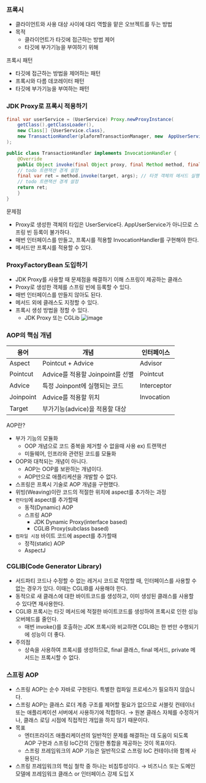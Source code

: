 ### 프록시
- 클라이언트와 사용 대상 사이에 대리 역할을 맡은 오브젝트를 두는 방법
- 목적
	- 클라이언트가 타깃에 접근하는 방법 제어
	- 타깃에 부가기능을 부여하기 위해

프록시 패턴
- 타깃에 접근하는 방법을 제어하는 패턴
- 프록시와 다름
데코레이터 패턴
- 타깃에 부가기능을 부여하는 패턴

### JDK Proxy로 프록시 적용하기
```java
final var userService = (UserService) Proxy.newProxyInstance(
	getClass().getClassLoader(),
	new Class[] {UserService.class},
	new TransactionHandler(plaformTransactionManager, new  AppUserService(userDao, userHistory))
);
```
```java
public class TransactionHandler implements InvocationHandler {
	@Override
	public Object invoke(final Object proxy, final Method method, final Object[] args) throws Throwble {
	// todo 트랜잭션 경계 설정
	final var ret = method.invoke(target, args); // 타겟 객체의 메서드 실행
	// todo 트랜잭션 경계 설정
	return ret;
	}
}
```

문제점
- Proxy로 생성한 객체의 타입은 UserService다. AppUserService가 아니므로 스프링 빈 등록이 불가하다. 
- 매번 인터페이스를 만들고, 프록시를 적용할 InvocationHandler를 구현해야 한다. 
- 메서드만 프록시를 적용할 수 있다. 

### ProxyFactoryBean 도입하기
- JDK Proxy를 사용할 때 문제점을 해결하기 이해 스프링이 제공하는 클래스
- Proxy로 생성한 객체를 스프링 빈에 등록할 수 있다.
- 매번 인터페이스를 만들지 않아도 된다. 
- 메서드 외에 클래스도 지정할 수 있다. 
- 프록시 생성 방법을 정할 수 있다. 
	- JDK Proxy 또는 CGLib
![image](https://github.com/user-attachments/assets/677762c3-ae7b-4eba-a083-ff293855daba)

### AOP의 핵심 개념

| 용어        | 개념                        | 인터페이스       |
| --------- | ------------------------- | ----------- |
| Aspect    | Pointcut + Advice         | Advisor     |
| Pointcut  | Advice를 적용할 Joinpoint를 선별 | Pointcut    |
| Advice    | 특정 Joinpont에 실행되는 코드      | Interceptor |
| Joinpoint | Advice를 적용할 위치            | Invocation  |
| Target    | 부가기능(advice)을 적용할 대상      |             |
AOP란?
- 부가 기능의 모듈화
	- OOP 개념으로 코드 중복을 제거할 수 없을때 사용 ex) 트랜잭션
	- 미들웨어, 인프라와 관련된 코드를 모듈화
- OOP와 대척되는 개념이 아니다.
	- AOP는 OOP를 보완하는 개념이다. 
	- AOP만으로 애플리케션을 개발할 수 없다. 
- 스프링은 프록시 기술로 AOP 개념을 구현했다. 
- 위빙(Weaving)이란 코드의 적절한 위치에 aspect를 추가하는 과정
- `런타임`에 aspect를 추가할때
	- 동적(Dynamic) AOP
	- 스프링 AOP
		- JDK Dynamic Proxy(interface based)
		- CGLiB Proxy(subclass based)
- `컴파일 시점` 바이트 코드에 aspect를 추가할때 
	- 정적(static) AOP
	- AspectJ

### CGLIB(Code Generator Library)
- 서드파티 코드나 수정할 수 없는 레거시 코드로 작업할 때, 인터페이스를 사용할 수 없는 경우가 있다. 이때는 CGLIB를 사용해야 한다. 
- 동적으로 새 클래스에 대한 바이트코드를 생성하고, 이미 생성된 클래스를 사용할 수 있다면 재사용한다. 
- CGLIB 프록시는 타깃 메서드에 적절한 바이트코드를 생성하여 프록시로 인한 성능 오버헤드를 줄인다. 
	- 매번 invoke()를 호출하는 JDK 프록시와 비교하면 CGLIB는 한 번만 수행되기에 성능이 더 좋다. 
- 주의점
	- 상속을 사용하여 프록시를 생성하므로, final 클래스, final 메서드, private 메서드는 프록시할 수 없다. 

### 스프링 AOP
- 스프링 AOP는 순수 자바로 구현된다. 특별한 컴파일 프로세스가 필요하지 않습니다. 
- 스프링 AOP는 클래스 로더 계층 구조를 제어할 필요가 없으므로 서블릿 컨테이너 또는 애플리케이션 서버에서 사용하기에 적합하다. → 원본 클래스 자체를 수정하거나, 클래스 로딩 시점에 직접적인 개입을 하지 않기 때문이다. 
- 목표
	- 엔터프라이즈 애플리케이션의 일반적인 문제를 해결하는 데 도움이 되도록 AOP 구현과 스프링 IoC간의 긴밀한 통합을 제공하는 것이 목표이다.
	- 스프링 프레임워크의 AOP 기능은 일반적으로 스프링 IoC 컨테이너와 함께 사용된다. 
- 스프링 프레임워크의 핵심 철학 중 하나는 비침투성이다. → 비즈니스 또는 도메인 모델에 프레임워크 클래스 or 인터페이스 강제 도입 X

